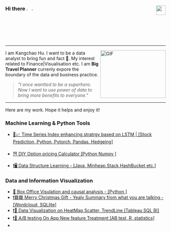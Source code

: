 ### Hi there  <img src="https://media.giphy.com/media/hvRJCLFzcasrR4ia7z/giphy.gif" width="2.5%"/> <img src="https://media.giphy.com/media/hvRJCLFzcasrR4ia7z/giphy.gif" width="2.5%"/> [<img align="right" src="https://raw.githubusercontent.com/peterthehan/peterthehan/master/assets/linkedin.svg" width="30px"/>](https://www.linkedin.com/in/kangchao-hu-12aa3319b/)
---





<img align="right" alt="GIF" src="https://media.tenor.com/lvLaG5hPCncAAAAC/data-analysis.gif?raw=true" width="205" height="150"/>



I am Kangchao Hu. I want to be a data analyst to bring fun and fact 👣. My interest related to Finance|Visualisation etc. I am **Big Travel Planner** currenly expore the boundary of the data and business practice.
> *"I once wantted to be a superhero. Now I want to use power of data to bring more benefits to everyone."*



---
Here are my work. Hope it helps and enjoy it!
### Machine Learning & Python Tools


- [ 🗼📈 Time Series Index enhancing stratrgy based on LSTM | [Stock Prediction ,Python, Pytorch, Pandas. Hedgeing] ](https://github.com/HeadCode-K/Index_Enhanccing_Based-ON-LSTM)

- [ ⛩ DIY Option pricing Calculator [Python Numpy ]](https://github.com/HeadCode-K/OptionPricing_calculator_Python)
- [ ❗🖥 Data Structure Learning - [Java, Minheap,Stack,HashBucket etc.]](https://github.com/HeadCode-K/OptionPricing_calculator_Python)
### Data and Information Visualization

- [ 🎥 Box Office Visulation and causal analysis - [Python ]](https://github.com/HeadCode-K/OptionPricing_calculator_Python)
- [ ❗🟥🟩 Merry Christmas Gift - Yealy Summary from what you are talking - [Wordcloud, SQLlite]](https://github.com/HeadCode-K/OptionPricing_calculator_Python)
- [ ❗🧭 Data Visualization on HeatMap,Scatter, TrendLine [Tableau SQL BI]](https://github.com/HeadCode-K/OptionPricing_calculator_Python)
- [ ❗🧭 A/B testing On App New feature Treatment [AB test, R, statistics]](https://github.com/HeadCode-K/OptionPricing_calculator_Python)
- 



